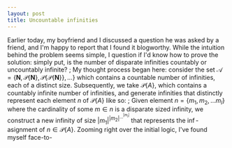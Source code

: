 ```yaml
---
layout: post
title: Uncountable infinities
---
```


Earlier today, my boyfriend and I discussed a question he was asked by a friend, and I'm happy to report that I found it blogworthy. While the intuition behind the problem seems simple, I question if I'd know how to prove the solution: simply put, is the number of disparate infinities countably or uncountably infinite? \;
My thought process began here: consider the set $`\mathcal{A} = \{ \mathbf{N}, \mathcal{P} \{ \mathbf{N} \}, \mathcal{P} \{ \mathcal{P} \{ \mathbf{N} \} \},... \}`$ which contains a countable number of infinities, each of a distinct size. Subsequently, we take $`\mathcal{P}\{A\}`$, which contains a countably infinite number of infinities, and generate infinities that distinctly represent each element $n$ of $`\mathcal{P}\{A\}`$ like so: \;
Given element $`n = \{m_1, m_2,...m_l\}`$ where the cardinality of some $m \in n$ is a disparate sized infinity, we construct a new infinity of size $`{|m_1|}^{{|m_2|}^{{...}^{{|m_l|}}}}`$ that represents the $\inf$-asignment of $`n \in \mathcal{P}\{A\}`$.
Zooming right over the initial logic, I've found myself face-to-
